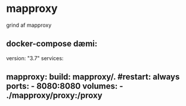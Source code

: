 # mapproxy
grind af mapproxy

docker-compose dæmi:
--------------------------
version: "3.7"
services:
 
  mapproxy:
    build: mapproxy/.
    #restart: always
    ports: 
      - 8080:8080
    volumes: 
      - ./mapproxy/proxy:/proxy
-----------------------------      
   
